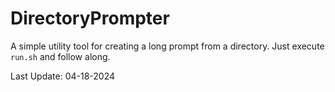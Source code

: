 # DirectoryPrompter

A simple utility tool for creating a long prompt from a directory. Just execute `run.sh` and follow along.

Last Update: 04-18-2024
